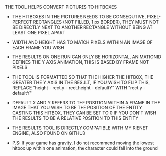 THE TOOL HELPS CONVERT PICTURES TO HITBOXES

 * THE HITBOXES IN THE PICTURES NEEDS TO BE CONSEQUTIVE, PIXEL-PERFECT RECTANGLES (NOT FILLED, 1 px BORDER), THEY MUST NOT BE DIRECTLY NEXT TO ANOTHER RECTANGLE WITHOUT BEING AT LEAST ONE PIXEL APART

 * WIDTH AND HEIGHT HAS TO MATCH PIXELS WITHIN AN IMAGE OF EACH FRAME YOU WISH

 * THE RESULTS ON ONE RUN CAN ONLY BE HORIZONTAL, ANIMATIONID DEFINES THE Y AXIS ANIMATION, THIS IS BASED BY FRAME NOT PIXELS

 * THE TOOL IS FORMATTED SO THAT THE HIGHER THE HITBOX, THE GREATER THE Y AXIS IN THE RESULT, IF YOU WISH TO FLIP THIS, REPLACE "height - rect.y - rect.height - defaultY" WITH "rect.y - defaultY"

 * DEFAULT X AND Y REFERS TO THE POSITION WITHIN A FRAME IN THE IMAGE THAT YOU WISH TO BE THE POSITION OF THE ENTITY CASTING THIS HITBOX, THEY CAN BE SET TO 0 IF YOU DON'T WISH THE RESULTS TO BE A RELATIVE POSITION TO THIS ENTITY
 
 * THE RESULTS TOOL IS DIRECTLY COMPATIBLE WITH MY RIENET ENGINE, ALSO FOUND ON GITHUB

 * P.S: If your game has gravity, I do not recommend moving the lowest hitbox up within one animation, the character could fall into the ground
